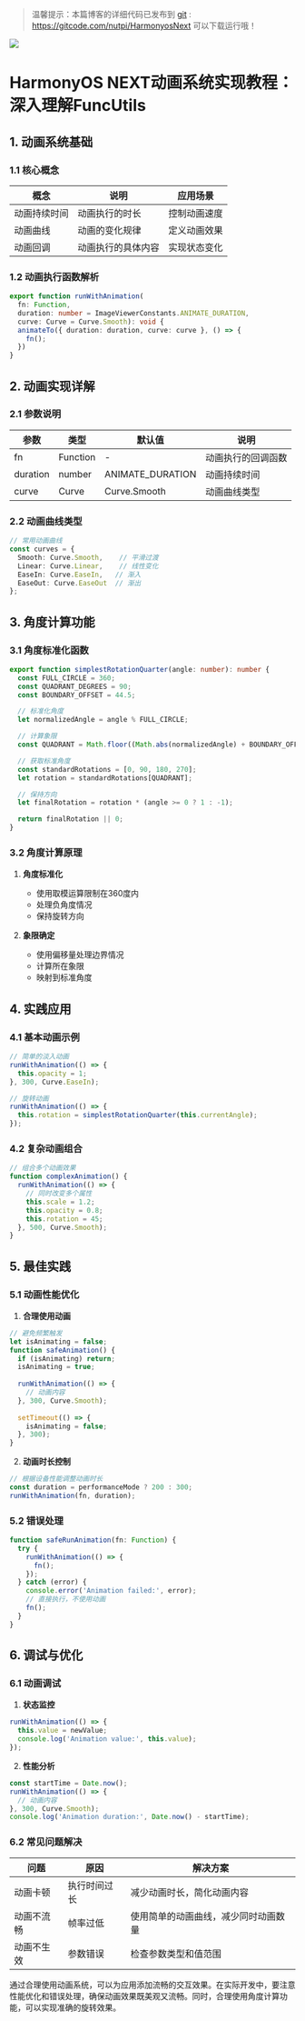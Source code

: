  
> 温馨提示：本篇博客的详细代码已发布到 [git](https://gitcode.com/nutpi/HarmonyosNext) : https://gitcode.com/nutpi/HarmonyosNext 可以下载运行哦！

![](https://files.mdnice.com/user/47561/c0055229-79dc-4760-b562-eeec8d6f4219.png)

# HarmonyOS NEXT动画系统实现教程：深入理解FuncUtils

## 1. 动画系统基础

### 1.1 核心概念

| 概念 | 说明 | 应用场景 |
|------|------|----------|
| 动画持续时间 | 动画执行的时长 | 控制动画速度 |
| 动画曲线 | 动画的变化规律 | 定义动画效果 |
| 动画回调 | 动画执行的具体内容 | 实现状态变化 |

### 1.2 动画执行函数解析

```typescript
export function runWithAnimation(
  fn: Function,
  duration: number = ImageViewerConstants.ANIMATE_DURATION,
  curve: Curve = Curve.Smooth): void {
  animateTo({ duration: duration, curve: curve }, () => {
    fn();
  })
}
```

## 2. 动画实现详解

### 2.1 参数说明

| 参数 | 类型 | 默认值 | 说明 |
|------|------|--------|------|
| fn | Function | - | 动画执行的回调函数 |
| duration | number | ANIMATE_DURATION | 动画持续时间 |
| curve | Curve | Curve.Smooth | 动画曲线类型 |

### 2.2 动画曲线类型

```typescript
// 常用动画曲线
const curves = {
  Smooth: Curve.Smooth,    // 平滑过渡
  Linear: Curve.Linear,    // 线性变化
  EaseIn: Curve.EaseIn,   // 渐入
  EaseOut: Curve.EaseOut  // 渐出
};
```

## 3. 角度计算功能

### 3.1 角度标准化函数

```typescript
export function simplestRotationQuarter(angle: number): number {
  const FULL_CIRCLE = 360;
  const QUADRANT_DEGREES = 90;
  const BOUNDARY_OFFSET = 44.5;

  // 标准化角度
  let normalizedAngle = angle % FULL_CIRCLE;

  // 计算象限
  const QUADRANT = Math.floor((Math.abs(normalizedAngle) + BOUNDARY_OFFSET) / QUADRANT_DEGREES) % 4;

  // 获取标准角度
  const standardRotations = [0, 90, 180, 270];
  let rotation = standardRotations[QUADRANT];

  // 保持方向
  let finalRotation = rotation * (angle >= 0 ? 1 : -1);

  return finalRotation || 0;
}
```

### 3.2 角度计算原理

1. **角度标准化**
   - 使用取模运算限制在360度内
   - 处理负角度情况
   - 保持旋转方向

2. **象限确定**
   - 使用偏移量处理边界情况
   - 计算所在象限
   - 映射到标准角度

## 4. 实践应用

### 4.1 基本动画示例

```typescript
// 简单的淡入动画
runWithAnimation(() => {
  this.opacity = 1;
}, 300, Curve.EaseIn);

// 旋转动画
runWithAnimation(() => {
  this.rotation = simplestRotationQuarter(this.currentAngle);
});
```

### 4.2 复杂动画组合

```typescript
// 组合多个动画效果
function complexAnimation() {
  runWithAnimation(() => {
    // 同时改变多个属性
    this.scale = 1.2;
    this.opacity = 0.8;
    this.rotation = 45;
  }, 500, Curve.Smooth);
}
```

## 5. 最佳实践

### 5.1 动画性能优化

1. **合理使用动画**
```typescript
// 避免频繁触发
let isAnimating = false;
function safeAnimation() {
  if (isAnimating) return;
  isAnimating = true;
  
  runWithAnimation(() => {
    // 动画内容
  }, 300, Curve.Smooth);
  
  setTimeout(() => {
    isAnimating = false;
  }, 300);
}
```

2. **动画时长控制**
```typescript
// 根据设备性能调整动画时长
const duration = performanceMode ? 200 : 300;
runWithAnimation(fn, duration);
```

### 5.2 错误处理

```typescript
function safeRunAnimation(fn: Function) {
  try {
    runWithAnimation(() => {
      fn();
    });
  } catch (error) {
    console.error('Animation failed:', error);
    // 直接执行，不使用动画
    fn();
  }
}
```

## 6. 调试与优化

### 6.1 动画调试

1. **状态监控**
```typescript
runWithAnimation(() => {
  this.value = newValue;
  console.log('Animation value:', this.value);
});
```

2. **性能分析**
```typescript
const startTime = Date.now();
runWithAnimation(() => {
  // 动画内容
}, 300, Curve.Smooth);
console.log('Animation duration:', Date.now() - startTime);
```

### 6.2 常见问题解决

| 问题 | 原因 | 解决方案 |
|------|------|----------|
| 动画卡顿 | 执行时间过长 | 减少动画时长，简化动画内容 |
| 动画不流畅 | 帧率过低 | 使用简单的动画曲线，减少同时动画数量 |
| 动画不生效 | 参数错误 | 检查参数类型和值范围 |

通过合理使用动画系统，可以为应用添加流畅的交互效果。在实际开发中，要注意性能优化和错误处理，确保动画效果既美观又流畅。同时，合理使用角度计算功能，可以实现准确的旋转效果。
